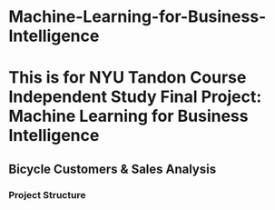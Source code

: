 # Machine-Learning-for-Business-Intelligence
# This is for NYU Tandon Course Independent Study Final Project: Machine Learning for Business Intelligence 

## Bicycle Customers & Sales Analysis
### Project Structure
